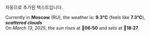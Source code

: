 
자동으로 추가된 텍스트입니다.

<!--START_SECTION:weather:moscow-->
Currently in **Moscow** (RU), the weather is: **9.3°C** (feels like **7.3°C**), ***scattered clouds***<br/>
On *March 13, 2025*, the *sun rises* at 🌅**06:50** and *sets* at 🌇**18:27**.
<!--END_SECTION:weather-->
